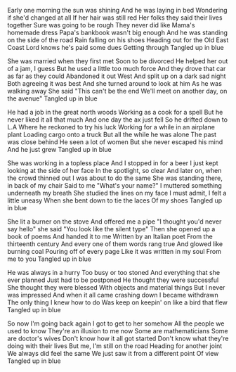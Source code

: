 Early one morning the sun was shining
And he was laying in bed
Wondering if she'd changed at all
If her hair was still red
Her folks they said their lives together
Sure was going to be rough
They never did like Mama's homemade dress
Papa's bankbook wasn't big enough
And he was standing on the side of the road
Rain falling on his shoes
Heading out for the Old East Coast
Lord knows he's paid some dues
Getting through
Tangled up in blue

She was married when they first met
Soon to be divorced
He helped her out of a jam, I guess
But he used a little too much force
And they drove that car as far as they could
Abandoned it out West
And split up on a dark sad night
Both agreeing it was best
And she turned around to look at him
As he was walking away
She said "This can't be the end
We'll meet on another day, on the avenue"
Tangled up in blue

He had a job in the great north woods
Working as a cook for a spell
But he never liked it all that much
And one day the ax just fell
So he drifted down to L.A
Where he reckoned to try his luck
Working for a while in an airplane plant
Loading cargo onto a truck
But all the while he was alone
The past was close behind
He seen a lot of women
But she never escaped his mind
And he just grew
Tangled up in blue

She was working in a topless place
And I stopped in for a beer
I just kept looking at the side of her face
In the spotlight, so clear
And later on, when the crowd thinned out
I was about to do the same
She was standing there, in back of my chair
Said to me "What's your name?"
I muttered something underneath my breath
She studied the lines on my face
I must admit, I felt a little uneasy
When she bent down to tie the laces
Of my shoes
Tangled up in blue

She lit a burner on the stove
And offered me a pipe
"I thought you'd never say hello" she said
"You look like the silent type"
Then she opened up a book of poems
And handed it to me
Written by an Italian poet
From the thirteenth century
And every one of them words rang true
And glowed like burning coal
Pouring off of every page
Like it was written in my soul
From me to you
Tangled up in blue

He was always in a hurry
Too busy or too stoned
And everything that she ever planned
Just had to be postponed
He thought they were successful
She thought they were blessed
With objects and material things
But I never was impressed
And when it all came crashing down
I became withdrawn
The only thing I knew how to do
Was keep on keepin' on like a bird that flew
Tangled up in blue

So now I'm going back again
I got to get to her somehow
All the people we used to know
They're an illusion to me now
Some are mathematicians
Some are doctor's wives
Don't know how it all got started
Don't know what they're doing with their lives
But me, I'm still on the road
Heading for another joint
We always did feel the same
We just saw it from a different point
Of view
Tangled up in blue